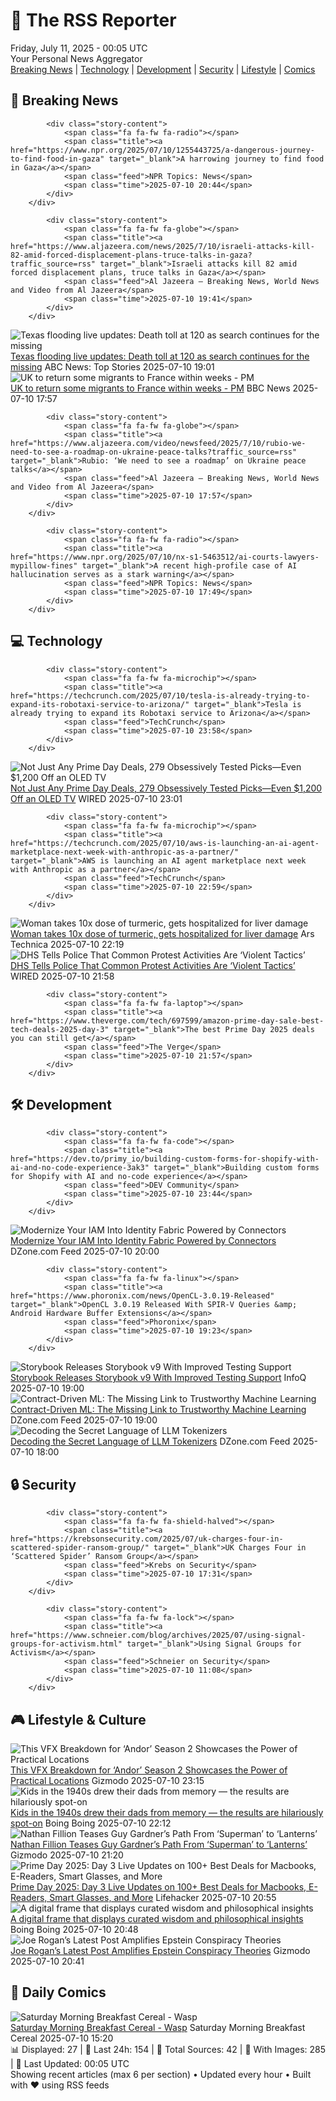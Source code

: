 <!-- Processing 54 RSS feeds at 2025-07-11 00:05:03 UTC -->
<!-- Processing: Saturday Morning Breakfast Cereal -->
<!-- Processing: Penny Arcade -->
<!-- Processing: Garfield -->
<!-- Processing: Dilbert -->
<!-- Processing: Cyanide & Happiness -->
<!-- Processing: CNN Top Stories -->
<!-- Processing: CNN Breaking News -->
<!-- Processing: BBC World News -->
<!-- Processing: Reuters World News -->
<!-- Processing: Sky News World -->
<!-- Processing: TechCrunch -->
<!-- Processing: O'Reilly Radar -->
<!-- Processing: WIRED -->
<!-- Processing: Slashdot -->
<!-- Processing: Hacker News -->
<!-- Processing: Dev.to -->
<!-- Processing: StackOverflow Blog -->
<!-- Processing: It's FOSS -->
<!-- Processing: OMG! Ubuntu -->
<!-- Processing: Linux.com -->
<!-- Processing: InfoQ -->
<!-- Processing: DZone -->
<!-- Processing: Coding Horror -->
<!-- Processing: The Pragmatic Engineer -->
<!-- Processing: Gizmodo -->
<!-- Processing: Schneier on Security -->
<!-- Generated 6 new posts out of 26 feeds processed -->
<div class="newspaper-header">
    <h1 class="newspaper-title">📰 The RSS Reporter</h1>
    <div class="newspaper-date">Friday, July 11, 2025 - 00:05 UTC</div>
    <div class="newspaper-subtitle">Your Personal News Aggregator</div>
</div>

<div class="newspaper-nav">
    <a href="#breaking">Breaking News</a> |
    <a href="#tech">Technology</a> |
    <a href="#dev">Development</a> |
    <a href="#security">Security</a> |
    <a href="#lifestyle">Lifestyle</a> |
    <a href="#webcomics">Comics</a>
</div>

<div class="news-section breaking-news" id="breaking">
<h2 class="section-header">🚨 Breaking News</h2>
<div class="stories-container">
<div class="story">
            
            <div class="story-content">
                <span class="fa fa-fw fa-radio"></span>
                <span class="title"><a href="https://www.npr.org/2025/07/10/1255443725/a-dangerous-journey-to-find-food-in-gaza" target="_blank">A harrowing journey to find food in Gaza</a></span>
                <span class="feed">NPR Topics: News</span>
                <span class="time">2025-07-10 20:44</span>
            </div>
        </div>
<div class="story">
            
            <div class="story-content">
                <span class="fa fa-fw fa-globe"></span>
                <span class="title"><a href="https://www.aljazeera.com/news/2025/7/10/israeli-attacks-kill-82-amid-forced-displacement-plans-truce-talks-in-gaza?traffic_source=rss" target="_blank">Israeli attacks kill 82 amid forced displacement plans, truce talks in Gaza</a></span>
                <span class="feed">Al Jazeera – Breaking News, World News and Video from Al Jazeera</span>
                <span class="time">2025-07-10 19:41</span>
            </div>
        </div>
<div class="story">
            <img src="https://s.abcnews.com/images/US/texas-flood-05-ap-jef-250710_1752149690082_hpMain_4x3t_384.jpg" alt="Texas flooding live updates: Death toll at 120 as search continues for the missing" class="story-image" loading="lazy" onerror="this.style.display='none'">
            <div class="story-content">
                <span class="fa fa-fw fa-tv"></span>
                <span class="title"><a href="https://abcnews.go.com/US/live-updates/texas-flooding-updates-13-dead-20-campers-unaccounted/?id=123488468" target="_blank">Texas flooding live updates: Death toll at 120 as search continues for the missing</a></span>
                <span class="feed">ABC News: Top Stories</span>
                <span class="time">2025-07-10 19:01</span>
            </div>
        </div>
<div class="story">
            <img src="https://ichef.bbci.co.uk/ace/standard/240/cpsprodpb/543d/live/52253900-5daa-11f0-960d-e9f1088a89fe.jpg" alt="UK to return some migrants to France within weeks - PM" class="story-image" loading="lazy" onerror="this.style.display='none'">
            <div class="story-content">
                <span class="fa fa-fw fa-flag"></span>
                <span class="title"><a href="https://www.bbc.com/news/articles/c4g2edx410wo" target="_blank">UK to return some migrants to France within weeks - PM</a></span>
                <span class="feed">BBC News</span>
                <span class="time">2025-07-10 17:57</span>
            </div>
        </div>
<div class="story">
            
            <div class="story-content">
                <span class="fa fa-fw fa-globe"></span>
                <span class="title"><a href="https://www.aljazeera.com/video/newsfeed/2025/7/10/rubio-we-need-to-see-a-roadmap-on-ukraine-peace-talks?traffic_source=rss" target="_blank">Rubio: ‘We need to see a roadmap’ on Ukraine peace talks</a></span>
                <span class="feed">Al Jazeera – Breaking News, World News and Video from Al Jazeera</span>
                <span class="time">2025-07-10 17:57</span>
            </div>
        </div>
<div class="story">
            
            <div class="story-content">
                <span class="fa fa-fw fa-radio"></span>
                <span class="title"><a href="https://www.npr.org/2025/07/10/nx-s1-5463512/ai-courts-lawyers-mypillow-fines" target="_blank">A recent high-profile case of AI hallucination serves as a stark warning</a></span>
                <span class="feed">NPR Topics: News</span>
                <span class="time">2025-07-10 17:49</span>
            </div>
        </div>
</div>
</div>
<div class="news-section tech-news" id="tech">
<h2 class="section-header">💻 Technology</h2>
<div class="stories-container">
<div class="story">
            
            <div class="story-content">
                <span class="fa fa-fw fa-microchip"></span>
                <span class="title"><a href="https://techcrunch.com/2025/07/10/tesla-is-already-trying-to-expand-its-robotaxi-service-to-arizona/" target="_blank">Tesla is already trying to expand its Robotaxi service to Arizona</a></span>
                <span class="feed">TechCrunch</span>
                <span class="time">2025-07-10 23:58</span>
            </div>
        </div>
<div class="story">
            <img src="https://media.wired.com/photos/686d4cbdffcb274e31f3ae3f/master/pass/Absolute%20Best%20Deals.png" alt="Not Just Any Prime Day Deals, 279 Obsessively Tested Picks—Even $1,200 Off an OLED TV" class="story-image" loading="lazy" onerror="this.style.display='none'">
            <div class="story-content">
                <span class="fa fa-fw fa-bolt"></span>
                <span class="title"><a href="https://www.wired.com/story/best-amazon-prime-deals-july-2025-2/" target="_blank">Not Just Any Prime Day Deals, 279 Obsessively Tested Picks—Even $1,200 Off an OLED TV</a></span>
                <span class="feed">WIRED</span>
                <span class="time">2025-07-10 23:01</span>
            </div>
        </div>
<div class="story">
            
            <div class="story-content">
                <span class="fa fa-fw fa-microchip"></span>
                <span class="title"><a href="https://techcrunch.com/2025/07/10/aws-is-launching-an-ai-agent-marketplace-next-week-with-anthropic-as-a-partner/" target="_blank">AWS is launching an AI agent marketplace next week with Anthropic as a partner</a></span>
                <span class="feed">TechCrunch</span>
                <span class="time">2025-07-10 22:59</span>
            </div>
        </div>
<div class="story">
            <img src="https://cdn.arstechnica.net/wp-content/uploads/2025/07/GettyImages-2214639013-500x500.jpg" alt="Woman takes 10x dose of turmeric, gets hospitalized for liver damage" class="story-image" loading="lazy" onerror="this.style.display='none'">
            <div class="story-content">
                <span class="fa fa-fw fa-cog"></span>
                <span class="title"><a href="https://arstechnica.com/health/2025/07/woman-takes-10x-dose-of-turmeric-gets-hospitalized-for-liver-damage/" target="_blank">Woman takes 10x dose of turmeric, gets hospitalized for liver damage</a></span>
                <span class="feed">Ars Technica</span>
                <span class="time">2025-07-10 22:19</span>
            </div>
        </div>
<div class="story">
            <img src="https://media.wired.com/photos/685ec03fc55f1273d9de7f01/master/pass/Skateboards-Lasers-ICE-Protestor-Strategic-Weaponry-1-Security.jpg" alt="DHS Tells Police That Common Protest Activities Are ‘Violent Tactics’" class="story-image" loading="lazy" onerror="this.style.display='none'">
            <div class="story-content">
                <span class="fa fa-fw fa-bolt"></span>
                <span class="title"><a href="https://www.wired.com/story/dhs-tells-police-that-common-protest-activities-are-violent-tactics/" target="_blank">DHS Tells Police That Common Protest Activities Are ‘Violent Tactics’</a></span>
                <span class="feed">WIRED</span>
                <span class="time">2025-07-10 21:58</span>
            </div>
        </div>
<div class="story">
            
            <div class="story-content">
                <span class="fa fa-fw fa-laptop"></span>
                <span class="title"><a href="https://www.theverge.com/tech/697599/amazon-prime-day-sale-best-tech-deals-2025-day-3" target="_blank">The best Prime Day 2025 deals you can still get</a></span>
                <span class="feed">The Verge</span>
                <span class="time">2025-07-10 21:57</span>
            </div>
        </div>
</div>
</div>
<div class="news-section dev-news" id="dev">
<h2 class="section-header">🛠️ Development</h2>
<div class="stories-container">
<div class="story">
            
            <div class="story-content">
                <span class="fa fa-fw fa-code"></span>
                <span class="title"><a href="https://dev.to/primy_io/building-custom-forms-for-shopify-with-ai-and-no-code-experience-3ak3" target="_blank">Building custom forms for Shopify with AI and no-code experience</a></span>
                <span class="feed">DEV Community</span>
                <span class="time">2025-07-10 23:44</span>
            </div>
        </div>
<div class="story">
            <img src="https://dz2cdn1.dzone.com/thumbnail?fid=18507136&w=600" alt="Modernize Your IAM Into Identity Fabric Powered by Connectors" class="story-image" loading="lazy" onerror="this.style.display='none'">
            <div class="story-content">
                <span class="fa fa-fw fa-newspaper"></span>
                <span class="title"><a href="https://dzone.com/articles/modern-identity-fabric-iam" target="_blank">Modernize Your IAM Into Identity Fabric Powered by Connectors</a></span>
                <span class="feed">DZone.com Feed</span>
                <span class="time">2025-07-10 20:00</span>
            </div>
        </div>
<div class="story">
            
            <div class="story-content">
                <span class="fa fa-fw fa-linux"></span>
                <span class="title"><a href="https://www.phoronix.com/news/OpenCL-3.0.19-Released" target="_blank">OpenCL 3.0.19 Released With SPIR-V Queries &amp; Android Hardware Buffer Extensions</a></span>
                <span class="feed">Phoronix</span>
                <span class="time">2025-07-10 19:23</span>
            </div>
        </div>
<div class="story">
            <img src="https://res.infoq.com/news/2025/07/storybook-v9-released/en/headerimage/header-storybook-v9-released-1752133540934.jpg" alt="Storybook Releases Storybook v9 With Improved Testing Support" class="story-image" loading="lazy" onerror="this.style.display='none'">
            <div class="story-content">
                <span class="fa fa-fw fa-info-circle"></span>
                <span class="title"><a href="https://www.infoq.com/news/2025/07/storybook-v9-released/?utm_campaign=infoq_content&utm_source=infoq&utm_medium=feed&utm_term=global" target="_blank">Storybook Releases Storybook v9 With Improved Testing Support</a></span>
                <span class="feed">InfoQ</span>
                <span class="time">2025-07-10 19:00</span>
            </div>
        </div>
<div class="story">
            <img src="https://dz2cdn1.dzone.com/thumbnail?fid=18507133&w=600" alt="Contract-Driven ML: The Missing Link to Trustworthy Machine Learning" class="story-image" loading="lazy" onerror="this.style.display='none'">
            <div class="story-content">
                <span class="fa fa-fw fa-newspaper"></span>
                <span class="title"><a href="https://dzone.com/articles/prevent-ml-failures-with-data-contracts" target="_blank">Contract-Driven ML: The Missing Link to Trustworthy Machine Learning</a></span>
                <span class="feed">DZone.com Feed</span>
                <span class="time">2025-07-10 19:00</span>
            </div>
        </div>
<div class="story">
            <img src="https://dz2cdn1.dzone.com/thumbnail?fid=18507101&w=600" alt="Decoding the Secret Language of LLM Tokenizers" class="story-image" loading="lazy" onerror="this.style.display='none'">
            <div class="story-content">
                <span class="fa fa-fw fa-newspaper"></span>
                <span class="title"><a href="https://dzone.com/articles/llm-tokenization-costs-performance" target="_blank">Decoding the Secret Language of LLM Tokenizers</a></span>
                <span class="feed">DZone.com Feed</span>
                <span class="time">2025-07-10 18:00</span>
            </div>
        </div>
</div>
</div>
<div class="news-section security-news" id="security">
<h2 class="section-header">🔒 Security</h2>
<div class="stories-container">
<div class="story">
            
            <div class="story-content">
                <span class="fa fa-fw fa-shield-halved"></span>
                <span class="title"><a href="https://krebsonsecurity.com/2025/07/uk-charges-four-in-scattered-spider-ransom-group/" target="_blank">UK Charges Four in ‘Scattered Spider’ Ransom Group</a></span>
                <span class="feed">Krebs on Security</span>
                <span class="time">2025-07-10 17:31</span>
            </div>
        </div>
<div class="story">
            
            <div class="story-content">
                <span class="fa fa-fw fa-lock"></span>
                <span class="title"><a href="https://www.schneier.com/blog/archives/2025/07/using-signal-groups-for-activism.html" target="_blank">Using Signal Groups for Activism</a></span>
                <span class="feed">Schneier on Security</span>
                <span class="time">2025-07-10 11:08</span>
            </div>
        </div>
</div>
</div>
<div class="news-section lifestyle-news" id="lifestyle">
<h2 class="section-header">🎮 Lifestyle & Culture</h2>
<div class="stories-container">
<div class="story">
            <img src="https://gizmodo.com/app/uploads/2025/07/Andor-Lucasfilm-1.jpg" alt="This VFX Breakdown for ‘Andor’ Season 2 Showcases the Power of Practical Locations" class="story-image" loading="lazy" onerror="this.style.display='none'">
            <div class="story-content">
                <span class="fa fa-fw fa-computer"></span>
                <span class="title"><a href="https://gizmodo.com/this-vfx-breakdown-for-andor-season-2-showcases-the-power-of-practical-locations-2000627868" target="_blank">This VFX Breakdown for ‘Andor’ Season 2 Showcases the Power of Practical Locations</a></span>
                <span class="feed">Gizmodo</span>
                <span class="time">2025-07-10 23:15</span>
            </div>
        </div>
<div class="story">
            <img src="https://i0.wp.com/boingboing.net/wp-content/uploads/2025/07/drawing-1.jpg?fit=1200%2C800&amp;quality=60&amp;ssl=1" alt="Kids in the 1940s drew their dads from memory — the results are hilariously spot-on" class="story-image" loading="lazy" onerror="this.style.display='none'">
            <div class="story-content">
                <span class="fa fa-fw fa-arrow-right"></span>
                <span class="title"><a href="https://boingboing.net/2025/07/10/kids-in-the-1940s-drew-their-dads-from-memory-the-results-are-hilariously-spot-on.html" target="_blank">Kids in the 1940s drew their dads from memory — the results are hilariously spot-on</a></span>
                <span class="feed">Boing Boing</span>
                <span class="time">2025-07-10 22:12</span>
            </div>
        </div>
<div class="story">
            <img src="https://gizmodo.com/app/uploads/2025/07/Superman-Green-Lantern-DC-Studios.jpg" alt="Nathan Fillion Teases Guy Gardner’s Path From ‘Superman’ to ‘Lanterns’" class="story-image" loading="lazy" onerror="this.style.display='none'">
            <div class="story-content">
                <span class="fa fa-fw fa-computer"></span>
                <span class="title"><a href="https://gizmodo.com/nathan-fillion-teases-guy-gardners-path-from-superman-to-lanterns-2000627827" target="_blank">Nathan Fillion Teases Guy Gardner’s Path From ‘Superman’ to ‘Lanterns’</a></span>
                <span class="feed">Gizmodo</span>
                <span class="time">2025-07-10 21:20</span>
            </div>
        </div>
<div class="story">
            <img src="https://lifehacker.com/imagery/articles/01JZ65F66VZVV1RGZRGVPCWJS9/hero-image.jpg" alt="Prime Day 2025: Day 3 Live Updates on 100+ Best Deals for Macbooks, E-Readers, Smart Glasses, and More" class="story-image" loading="lazy" onerror="this.style.display='none'">
            <div class="story-content">
                <span class="fa fa-fw fa-life-ring"></span>
                <span class="title"><a href="https://lifehacker.com/money/amazon-prime-day-07-10-2025-live-blog?utm_medium=RSS" target="_blank">Prime Day 2025: Day 3 Live Updates on 100+ Best Deals for Macbooks, E-Readers, Smart Glasses, and More</a></span>
                <span class="feed">Lifehacker</span>
                <span class="time">2025-07-10 20:55</span>
            </div>
        </div>
<div class="story">
            <img src="https://i0.wp.com/boingboing.net/wp-content/uploads/2025/07/hellokittyskull.jpeg?fit=1080%2C810&amp;quality=60&amp;ssl=1" alt="A digital frame that displays curated wisdom and philosophical insights" class="story-image" loading="lazy" onerror="this.style.display='none'">
            <div class="story-content">
                <span class="fa fa-fw fa-arrow-right"></span>
                <span class="title"><a href="https://boingboing.net/2025/07/10/a-digital-frame-that-displays-curated-wisdom-and-philosophical-insights.html" target="_blank">A digital frame that displays curated wisdom and philosophical insights</a></span>
                <span class="feed">Boing Boing</span>
                <span class="time">2025-07-10 20:48</span>
            </div>
        </div>
<div class="story">
            <img src="https://gizmodo.com/app/uploads/2024/11/joe-rogan-donald-trump-ufc.jpg" alt="Joe Rogan’s Latest Post Amplifies Epstein Conspiracy Theories" class="story-image" loading="lazy" onerror="this.style.display='none'">
            <div class="story-content">
                <span class="fa fa-fw fa-computer"></span>
                <span class="title"><a href="https://gizmodo.com/joe-rogans-latest-post-amplifies-epstein-conspiracy-theories-2000627774" target="_blank">Joe Rogan’s Latest Post Amplifies Epstein Conspiracy Theories</a></span>
                <span class="feed">Gizmodo</span>
                <span class="time">2025-07-10 20:41</span>
            </div>
        </div>
</div>
</div>
<div class="news-section webcomics-section" id="webcomics">
<h2 class="section-header">🎨 Daily Comics</h2>
<div class="stories-container">
<div class="story">
            <img src="https://www.smbc-comics.com/comics/1751598559-20250710.png" alt="Saturday Morning Breakfast Cereal - Wasp" class="story-image" loading="lazy" onerror="this.style.display='none'">
            <div class="story-content">
                <span class="fa fa-fw fa-smile"></span>
                <span class="title"><a href="https://www.smbc-comics.com/comic/wasp" target="_blank">Saturday Morning Breakfast Cereal - Wasp</a></span>
                <span class="feed">Saturday Morning Breakfast Cereal</span>
                <span class="time">2025-07-10 15:20</span>
            </div>
        </div>
</div>
</div>

<div class="newspaper-footer">
    <div class="stats">
        📊 Displayed: 27 | 📅 Last 24h: 154 | 📡 Total Sources: 42 | 📸 With Images: 285 |
        🔄 Last Updated: 00:05 UTC
    </div>
    <div class="footer-note">
        Showing recent articles (max 6 per section) • Updated every hour • Built with ❤️ using RSS feeds
    </div>
</div>
